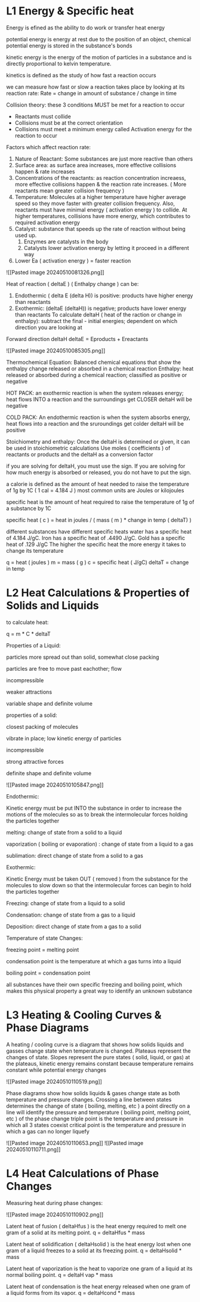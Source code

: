# L1 Energy & Specific heat
Energy is efined as the ability to do work or transfer heat energy

potential energy is energy at rest due to the position of an object, chemical potential energy is stored in the substance's bonds

kinetic energy is the energy of the motion of particles in a substance and is directly proportional to kelvin temperature. 

kinetics is defined as the study of how fast a reaction occurs 

we can measure how fast or slow a reaction takes place by looking at its reaction rate: Rate = change in amount of substance / change in time

Collision theory: these 3 conditions MUST be met for a reaction to occur
* Reactants must collide
* Collisions must be at the correct orientation
* Collisions must meet a minimum energy called Activation energy for the reaction to occur

Factors which affect reaction rate:
1. Nature of Reactant: Some substances are just more reactive than others
2. Surface area: as surface area increases, more effective collisions happen & rate increases
3. Concentrations of the reactants: as reaction concentration increaess, more effective collisions happen & the reaction rate increases. ( More reactants mean greater collision frequency )
4. Temperature: Molecules at a higher temperature have higher average speed so they move faster with greater collision frequency. Also, reactants must have minimal energy ( activation energy ) to collide. At higher temperatures, collisions have more energy, which contributes to required activation energy
5. Catalyst: substance that speeds up the rate of reaction without being used up. 
	1. Enzymes are catalysts in the body
	2. Catalysts lower activation energy by letting it proceed in a different way
6. Lower Ea ( activation energy ) = faster reaction 

![[Pasted image 20240510081326.png]]

Heat of reaction ( deltaE ) ( Enthalpy change ) can be:
1. Endothermic ( delta E (delta H)) is positive: products have higher energy than reactants
2. Exothermic: (deltaE (deltaH)) is negative; products have lower energy than reactants
To calculate deltaH ( heat of the raction or change in enthalpy): subtract the final - initial energies; dependent on which direction you are looking at

Forward direction
deltaH deltaE = Eproducts + Ereactants

![[Pasted image 20240510085305.png]]

Thermochemical Equation: Balanced chemical equations that show the enthalpy change released or absorbed in a chemical reaction 
Enthalpy: heat released or absorbed during a chemical reaction; classified as positive or negative 

HOT PACK: 
an exothermic reaction is when the system releases energy; heat flows INTO a reaction and the surroundings get CLOSER
deltaH will be negative 

COLD PACK:
An endothermic reaction is when the system absorbs energy, heat flows into a reaction and the sruroundings get colder
deltaH will be positive 

Stoichiometry and enthalpy:
Once the deltaH is determined or given, it can be used in stoichiometric calculations
Use moles ( coefficients ) of reactants or products and the deltaH as a conversion factor

if you are solving for deltaH, you must use the sign. If you are solving for how much energy is absorbed or released, you do not have to put the sign.


a calorie is defined as the amount of heat needed to raise the temperature of 1g by 1C ( 1 cal = 4.184 J ) 
most common units are Joules or kilojoules 

specific heat is the amount of heat required to raise the temperature of 1g of a substance by 1C

specific heat ( c ) = heat in joules / ( mass ( m ) * change in temp ( deltaT) ) 

different substances have different specific heats
water has a specific heat of 4.184 J/gC. Iron has a specific heat of .4490 J/gC. Gold has a specific heat of .129 J/gC
The higher the specific heat the more energy it takes to change its temperature

q = heat ( joules )
m = mass ( g )
c = specific heat ( J/gC)
deltaT = change in temp 

# L2 Heat Calculations & Properties of Solids and Liquids

to calculate heat: 

q = m * C * deltaT

Properties of a Liquid:

particles more spread out than solid, somewhat close packing

particles are free to move past eachother; flow

incompressible

weaker attractions

variable shape and definite volume 

properties of a solid:

closest packing of molecules

vibrate in place; low kinetic energy of particles

incompressible

strong attractive forces

definite shape and definite volume

![[Pasted image 20240510105847.png]]

Endothermic: 

Kinetic energy must be put INTO the substance in order to increase the motions of the molecules so as to break the intermolecular forces holding the particles together 

melting: change of state from a solid to a liquid

vaporization ( boiling or evaporation) : change of state from a liquid to a gas 

sublimation: direct change of state from a solid to a gas 

Exothermic:

Kinetic Energy must be taken OUT ( removed ) from the substance for the molecules to slow down so that the intermolecular forces can begin to hold the particles together 

Freezing: change of state from a liquid to a solid

Condensation: change of state from a gas to a liquid

Deposition: direct change of state from a gas to a solid 

Temperature of state Changes:

freezing point = melting point 

condensation point is the temperature at which a gas turns into a liquid 

boiling point = condensation point 

all substances have their own specific freezing and boiling point, which makes this physical property a great way to identify an unknown substance 

# L3 Heating & Cooling Curves & Phase Diagrams

A heating / cooling curve is a diagram that shows how solids liquids and gasses change state when temperature is changed. Plateaus represent the changes of state. Slopes represent the pure states ( solid, liquid, or gas) 
at the plateaus, kinetic energy remains constant because temperature remains constant while potential energy changes 

![[Pasted image 20240510110519.png]]

Phase diagrams show how solids liquids & gases change state as both temperature and pressure changes. Crossing a line between states determines the change of state ( boiling, melting, etc ) 
a point directly on a line will identify the pressure and temperature ( boiling point, melting point, etc  ) of the phase change
triple point is the temperature and pressure in which all 3 states coexist 
critical point is the temperature and pressure in which a gas can no longer liquefy

![[Pasted image 20240510110653.png]]
![[Pasted image 20240510110711.png]]

# L4 Heat Calculations of Phase Changes

Measuring heat during phase changes:

![[Pasted image 20240510110902.png]]

Latent heat of fusion ( deltaHfus ) is the heat energy required to melt one gram of a solid at its melting point. q = deltaHfus * mass

Latent heat of solidification ( deltaHsolid ) is the heat energy lost when one gram of a liquid freezes to a solid at its freezing point. q = deltaHsolid * mass

Latent heat of vaporization is the heat to vaporize one gram of a liquid at its normal boiling point. q = deltaH vap * mass 

Latent heat of condensation is the heat energy released when one gram of a liquid forms from its vapor. q = deltaHcond * mass 